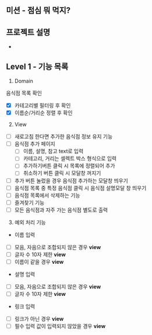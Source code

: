 ## 미션 - 점심 뭐 먹지?

## 프로젝트 설명

-

## Level 1 - 기능 목록

1.  Domain

음식점 목록 확인

- [x] 카테고리별 필터링 후 확인
- [x] 이름순/거리순 정렬 후 확인

2. View

- [ ] 새로고침 한다면 추가한 음식점 정보 유지 기능
- [ ] 음식점 추가 페이지
  - [ ] 이름, 설명, 참고 text로 입력
  - [ ] 카테고리, 거리는 셀렉트 박스 형식으로 입력
  - [ ] 추가하기버튼 클릭 시 목록에 정렬되어 추가
  - [ ] 취소하기 버튼 클릭 시 모달창 꺼지기
- [ ] 추가 버튼 눌렀을 경우 음식점 추가하는 모달창 띄우기
- [ ] 음식점 목록 중 특정 음식점 클릭 시 음식점 설명모달 창 띄우기
- [ ] 음식점 목록에서 삭제하는 기능
- [ ] 즐겨찾기 기능
- [ ] 모든 음식점과 자주 가는 음식점 별도로 출력

3.  예외 처리 기능

- 이름 입력
- [ ] 모음, 자음으로 조합되지 않은 경우 **view**
- [ ] 글자 수 10자 제한 **view**
- [ ] 이름이 같을 경우 **view**
- 설명 입력
- [ ] 모음, 자음으로 조합되지 않은 경우 **view**
- [ ] 글자 수 10자 제한 **view**
- 링크 입력
- [ ] 링크가 아닌 경우 **view**
- [ ] 필수 입력 값이 입력되지 않았을 경우 **view**
